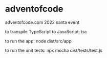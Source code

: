# adventofcode
adventofcode.com 2022 santa event

to transpile TypeScript to JavaScript:
tsc

to run the app:
node dist/src/app

to run the unit tests:
npx mocha dist/tests/test.js

